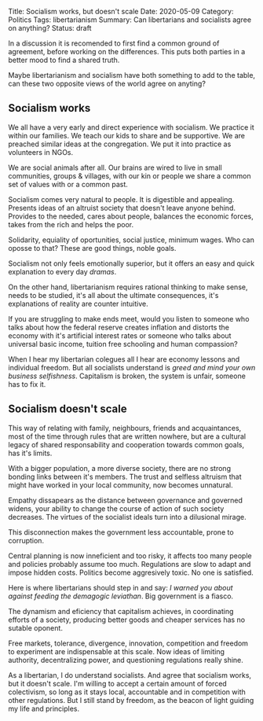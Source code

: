 Title: Socialism works, but doesn't scale
Date: 2020-05-09
Category: Politics
Tags: libertarianism
Summary: Can libertarians and socialists agree on anything?
Status: draft

In a discussion it is recomended to first find a common ground of agreement,
before working on the differences. This puts both parties in a better mood to
find a shared truth.

Maybe libertarianism and socialism have both something to add to the table, can
these two opposite views of the world agree on anyting?


## Socialism works

We all have a very early and direct experience with socialism. We practice it
within our families. We teach our kids to share and be supportive. We are
preached similar ideas at the congregation. We put it into practice as
volunteers in NGOs.

We are social animals after all. Our brains are wired to live in small
communities, groups & villages, with our kin or people we share a common set of
values with or a common past.

Socialism comes very natural to people. It is digestible and appealing.
Presents ideas of an altruist society that doesn't leave anyone behind.
Provides to the needed, cares about people, balances the economic forces, takes
from the rich and helps the poor.

Solidarity, equiality of oportunities, social justice, minimum wages. Who can
oposse to that? These are good things, noble goals.

Socialism not only feels emotionally superior, but it offers an easy and quick
explanation to every day *dramas*.

On the other hand, libertarianism requires rational thinking to make sense,
needs to be studied, it's all about the ultimate consequences, it's
explanations of reality are counter intuitive.

If you are struggling to make ends meet, would you listen to someone who talks
about how the federal reserve creates inflation and distorts the economy with
it's artificial interest rates or someone who talks about universal basic
income, tuition free schooling and human compassion?

When I hear my libertarian colegues all I hear are economy lessons and
individual freedom. But all socialists understand is *greed and mind your own
business selfishness*. Capitalism is broken, the system is unfair, someone has
to fix it.


## Socialism doesn't scale

This way of relating with family, neighbours, friends and acquaintances,
most of the time through rules that are written nowhere, but are a cultural
legacy of shared responsability and cooperation towards common goals, has it's
limits.

With a bigger population, a more diverse society, there are no strong bonding
links between it's members. The trust and selfless altruism that might have
worked in your local community, now becomes unnatural.

Empathy dissapears as the distance between governance and governed widens, your
ability to change the course of action of such society decreases. The virtues
of the socialist ideals turn into a dilusional mirage.

This disconnection makes the government less accountable, prone to corruption.

Central planning is now inneficient and too risky, it affects too many people
and policies probably assume too much. Regulations are slow to adapt and impose
hidden costs. Politics become aggresively toxic. No one is satisfied.

Here is where libertarians should step in and say: *I warned you about against
feeding the demagogic leviathan*. Big government is a fiasco.

The dynamism and eficiency that capitalism achieves, in coordinating efforts of
a society, producing better goods and cheaper services has no sutable oponent.

Free markets, tolerance, divergence, innovation, competition and freedom to
experiment are indispensable at this scale. Now ideas of limiting authority,
decentralizing power, and questioning regulations really shine.

As a libertarian, I do understand socialists. And agree that socialism works,
but it doesn't scale. I'm willing to accept a certain amount of forced
colectivism, so long as it stays local, accountable and in competition with
other regulations. But I still stand by freedom, as the beacon of light guiding
my life and principles.
